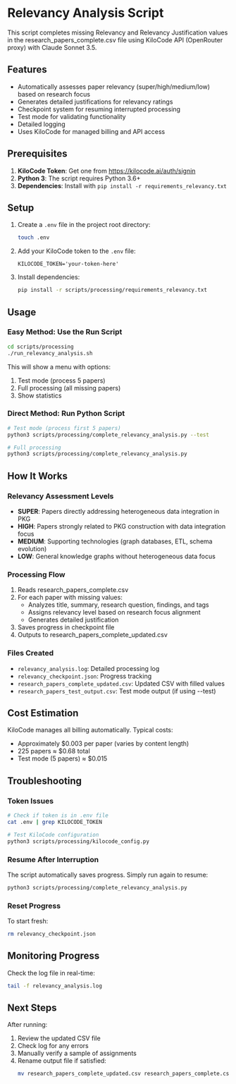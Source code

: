 # Relevancy Analysis Script

This script completes missing Relevancy and Relevancy Justification values in the research_papers_complete.csv file using KiloCode API (OpenRouter proxy) with Claude Sonnet 3.5.

## Features

- Automatically assesses paper relevancy (super/high/medium/low) based on research focus
- Generates detailed justifications for relevancy ratings
- Checkpoint system for resuming interrupted processing
- Test mode for validating functionality
- Detailed logging
- Uses KiloCode for managed billing and API access

## Prerequisites

1. **KiloCode Token**: Get one from https://kilocode.ai/auth/signin
2. **Python 3**: The script requires Python 3.6+
3. **Dependencies**: Install with `pip install -r requirements_relevancy.txt`

## Setup

1. Create a `.env` file in the project root directory:
   ```bash
   touch .env
   ```

2. Add your KiloCode token to the `.env` file:
   ```
   KILOCODE_TOKEN='your-token-here'
   ```

3. Install dependencies:
   ```bash
   pip install -r scripts/processing/requirements_relevancy.txt
   ```

## Usage

### Easy Method: Use the Run Script

```bash
cd scripts/processing
./run_relevancy_analysis.sh
```

This will show a menu with options:
1. Test mode (process 5 papers)
2. Full processing (all missing papers)
3. Show statistics

### Direct Method: Run Python Script

```bash
# Test mode (process first 5 papers)
python3 scripts/processing/complete_relevancy_analysis.py --test

# Full processing
python3 scripts/processing/complete_relevancy_analysis.py
```

## How It Works

### Relevancy Assessment Levels

- **SUPER**: Papers directly addressing heterogeneous data integration in PKG
- **HIGH**: Papers strongly related to PKG construction with data integration focus
- **MEDIUM**: Supporting technologies (graph databases, ETL, schema evolution)
- **LOW**: General knowledge graphs without heterogeneous data focus

### Processing Flow

1. Reads research_papers_complete.csv
2. For each paper with missing values:
   - Analyzes title, summary, research question, findings, and tags
   - Assigns relevancy level based on research focus alignment
   - Generates detailed justification
3. Saves progress in checkpoint file
4. Outputs to research_papers_complete_updated.csv

### Files Created

- `relevancy_analysis.log`: Detailed processing log
- `relevancy_checkpoint.json`: Progress tracking
- `research_papers_complete_updated.csv`: Updated CSV with filled values
- `research_papers_test_output.csv`: Test mode output (if using --test)

## Cost Estimation

KiloCode manages all billing automatically. Typical costs:
- Approximately $0.003 per paper (varies by content length)
- 225 papers ≈ $0.68 total
- Test mode (5 papers) ≈ $0.015

## Troubleshooting

### Token Issues
```bash
# Check if token is in .env file
cat .env | grep KILOCODE_TOKEN

# Test KiloCode configuration
python3 scripts/processing/kilocode_config.py
```

### Resume After Interruption
The script automatically saves progress. Simply run again to resume:
```bash
python3 scripts/processing/complete_relevancy_analysis.py
```

### Reset Progress
To start fresh:
```bash
rm relevancy_checkpoint.json
```

## Monitoring Progress

Check the log file in real-time:
```bash
tail -f relevancy_analysis.log
```

## Next Steps

After running:
1. Review the updated CSV file
2. Check log for any errors
3. Manually verify a sample of assignments
4. Rename output file if satisfied:
   ```bash
   mv research_papers_complete_updated.csv research_papers_complete.csv
   ```